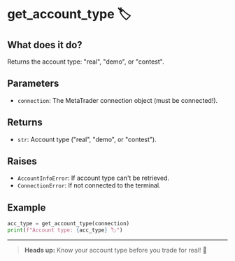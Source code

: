 # get_account_type 🏷️

## What does it do?
Returns the account type: "real", "demo", or "contest".

## Parameters
- `connection`: The MetaTrader connection object (must be connected!).

## Returns
- `str`: Account type ("real", "demo", or "contest").

## Raises
- `AccountInfoError`: If account type can't be retrieved.
- `ConnectionError`: If not connected to the terminal.

## Example
```python
acc_type = get_account_type(connection)
print(f"Account type: {acc_type} 🏷️")
```

---

> **Heads up:** Know your account type before you trade for real! 🧐
